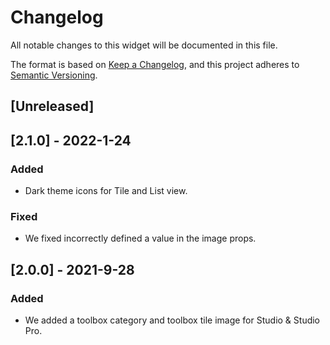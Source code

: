 # Changelog
All notable changes to this widget will be documented in this file.

The format is based on [Keep a Changelog](https://keepachangelog.com/en/1.0.0/), and this project adheres to [Semantic Versioning](https://semver.org/spec/v2.0.0.html).

## [Unreleased]

## [2.1.0] - 2022-1-24

### Added
- Dark theme icons for Tile and List view.

### Fixed
- We fixed incorrectly defined a value in the image props.

## [2.0.0] - 2021-9-28

### Added
 - We added a toolbox category and toolbox tile image for Studio & Studio Pro.